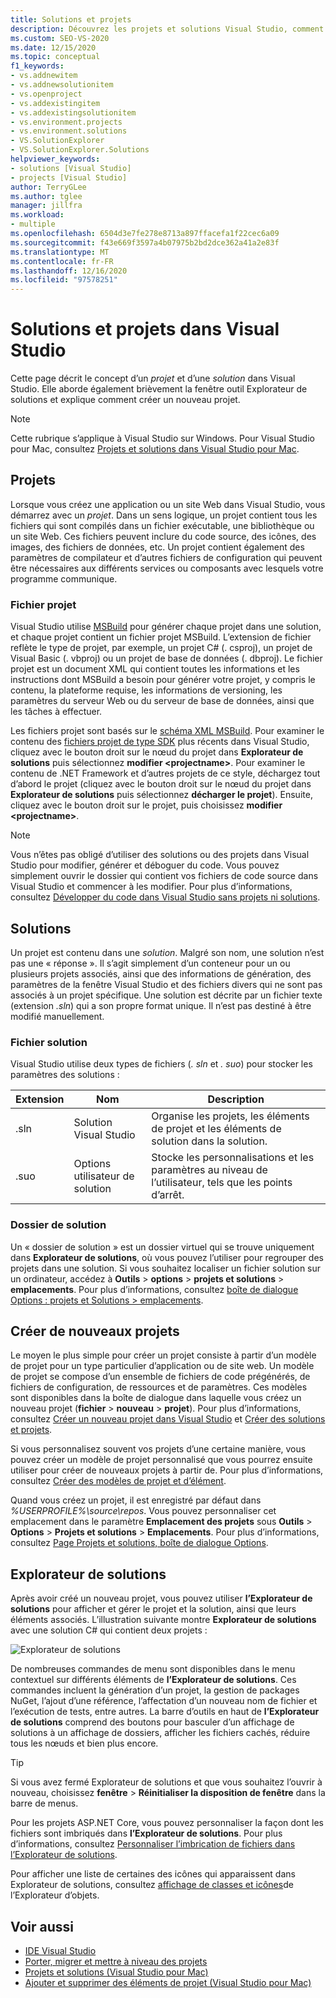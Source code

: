 ```yaml
---
title: Solutions et projets
description: Découvrez les projets et solutions Visual Studio, comment créer de nouveaux projets à partir d’un modèle et comment afficher & gérer des projets dans Explorateur de solutions.
ms.custom: SEO-VS-2020
ms.date: 12/15/2020
ms.topic: conceptual
f1_keywords:
- vs.addnewitem
- vs.addnewsolutionitem
- vs.openproject
- vs.addexistingitem
- vs.addexistingsolutionitem
- vs.environment.projects
- vs.environment.solutions
- VS.SolutionExplorer
- VS.SolutionExplorer.Solutions
helpviewer_keywords:
- solutions [Visual Studio]
- projects [Visual Studio]
author: TerryGLee
ms.author: tglee
manager: jillfra
ms.workload:
- multiple
ms.openlocfilehash: 6504d3e7fe278e8713a897ffacefa1f22cec6a09
ms.sourcegitcommit: f43e669f3597a4b07975b2bd2dce362a41a2e83f
ms.translationtype: MT
ms.contentlocale: fr-FR
ms.lasthandoff: 12/16/2020
ms.locfileid: "97578251"
---
```

# <a name="solutions-and-projects-in-visual-studio"></a>Solutions et projets dans Visual Studio

Cette page décrit le concept d’un *projet* et d’une *solution* dans Visual Studio. Elle aborde également brièvement la fenêtre outil Explorateur de solutions et explique comment créer un nouveau projet.

> [!NOTE]
> Cette rubrique s’applique à Visual Studio sur Windows. Pour Visual Studio pour Mac, consultez [Projets et solutions dans Visual Studio pour Mac](/visualstudio/mac/projects-and-solutions).

## <a name="projects"></a>Projets

Lorsque vous créez une application ou un site Web dans Visual Studio, vous démarrez avec un *projet*. Dans un sens logique, un projet contient tous les fichiers qui sont compilés dans un fichier exécutable, une bibliothèque ou un site Web. Ces fichiers peuvent inclure du code source, des icônes, des images, des fichiers de données, etc. Un projet contient également des paramètres de compilateur et d’autres fichiers de configuration qui peuvent être nécessaires aux différents services ou composants avec lesquels votre programme communique.

### <a name="project-file"></a>Fichier projet

Visual Studio utilise [MSBuild](../msbuild/msbuild.md) pour générer chaque projet dans une solution, et chaque projet contient un fichier projet MSBuild. L’extension de fichier reflète le type de projet, par exemple, un projet C# (. csproj), un projet de Visual Basic (. vbproj) ou un projet de base de données (. dbproj). Le fichier projet est un document XML qui contient toutes les informations et les instructions dont MSBuild a besoin pour générer votre projet, y compris le contenu, la plateforme requise, les informations de versioning, les paramètres du serveur Web ou du serveur de base de données, ainsi que les tâches à effectuer.

Les fichiers projet sont basés sur le [schéma XML MSBuild](../msbuild/msbuild-project-file-schema-reference.md). Pour examiner le contenu des [fichiers projet de type SDK](../msbuild/how-to-use-project-sdk.md) plus récents dans Visual Studio, cliquez avec le bouton droit sur le nœud du projet dans **Explorateur de solutions** puis sélectionnez **modifier \<projectname\>**. Pour examiner le contenu de .NET Framework et d’autres projets de ce style, déchargez tout d’abord le projet (cliquez avec le bouton droit sur le nœud du projet dans **Explorateur de solutions** puis sélectionnez **décharger le projet**). Ensuite, cliquez avec le bouton droit sur le projet, puis choisissez **modifier \<projectname\>**.

> [!NOTE]
> Vous n’êtes pas obligé d’utiliser des solutions ou des projets dans Visual Studio pour modifier, générer et déboguer du code. Vous pouvez simplement ouvrir le dossier qui contient vos fichiers de code source dans Visual Studio et commencer à les modifier. Pour plus d’informations, consultez [Développer du code dans Visual Studio sans projets ni solutions](../ide/develop-code-in-visual-studio-without-projects-or-solutions.md).

## <a name="solutions"></a>Solutions

Un projet est contenu dans une *solution*. Malgré son nom, une solution n’est pas une « réponse ». Il s’agit simplement d’un conteneur pour un ou plusieurs projets associés, ainsi que des informations de génération, des paramètres de la fenêtre Visual Studio et des fichiers divers qui ne sont pas associés à un projet spécifique. Une solution est décrite par un fichier texte (extension *.sln*) qui a son propre format unique. Il n’est pas destiné à être modifié manuellement.

### <a name="solution-file"></a>Fichier solution

Visual Studio utilise deux types de fichiers (*. sln* et *. suo*) pour stocker les paramètres des solutions :

|Extension|Nom|Description|
|---------------|----------|-----------------|
|.sln|Solution Visual Studio|Organise les projets, les éléments de projet et les éléments de solution dans la solution.|
|.suo|Options utilisateur de solution|Stocke les personnalisations et les paramètres au niveau de l’utilisateur, tels que les points d’arrêt.|

### <a name="solution-folder"></a>Dossier de solution

Un « dossier de solution » est un dossier virtuel qui se trouve uniquement dans **Explorateur de solutions**, où vous pouvez l’utiliser pour regrouper des projets dans une solution. Si vous souhaitez localiser un fichier solution sur un ordinateur, accédez à **Outils**  >  **options**  >  **projets et solutions**  >  **emplacements**. Pour plus d’informations, consultez [boîte de dialogue Options : projets et Solutions > emplacements](./reference/projects-solutions-locations-options.md).

## <a name="create-new-projects"></a>Créer de nouveaux projets

Le moyen le plus simple pour créer un projet consiste à partir d’un modèle de projet pour un type particulier d’application ou de site web. Un modèle de projet se compose d’un ensemble de fichiers de code prégénérés, de fichiers de configuration, de ressources et de paramètres. Ces modèles sont disponibles dans la boîte de dialogue dans laquelle vous créez un nouveau projet (**fichier**  >  **nouveau**  >  **projet**). Pour plus d’informations, consultez [Créer un nouveau projet dans Visual Studio](create-new-project.md) et [Créer des solutions et projets](../ide/creating-solutions-and-projects.md).

Si vous personnalisez souvent vos projets d’une certaine manière, vous pouvez créer un modèle de projet personnalisé que vous pourrez ensuite utiliser pour créer de nouveaux projets à partir de. Pour plus d’informations, consultez [Créer des modèles de projet et d’élément](../ide/creating-project-and-item-templates.md).

Quand vous créez un projet, il est enregistré par défaut dans *%USERPROFILE%\source\repos*. Vous pouvez personnaliser cet emplacement dans le paramètre **Emplacement des projets** sous **Outils** > **Options** > **Projets et solutions** > **Emplacements**. Pour plus d’informations, consultez [Page Projets et solutions, boîte de dialogue Options](./reference/projects-and-solutions-options-dialog-box.md).

## <a name="solution-explorer"></a>Explorateur de solutions

Après avoir créé un nouveau projet, vous pouvez utiliser **l’Explorateur de solutions** pour afficher et gérer le projet et la solution, ainsi que leurs éléments associés. L’illustration suivante montre **Explorateur de solutions** avec une solution C# qui contient deux projets :

![Explorateur de solutions](../ide/media/vs2015_solution_explorer.png)

De nombreuses commandes de menu sont disponibles dans le menu contextuel sur différents éléments de **l’Explorateur de solutions**. Ces commandes incluent la génération d’un projet, la gestion de packages NuGet, l’ajout d’une référence, l’affectation d’un nouveau nom de fichier et l’exécution de tests, entre autres. La barre d’outils en haut de **l’Explorateur de solutions** comprend des boutons pour basculer d’un affichage de solutions à un affichage de dossiers, afficher les fichiers cachés, réduire tous les nœuds et bien plus encore.

> [!TIP]
> Si vous avez fermé Explorateur de solutions et que vous souhaitez l’ouvrir à nouveau, choisissez **fenêtre**  >  **Réinitialiser la disposition de fenêtre** dans la barre de menus.

Pour les projets ASP.NET Core, vous pouvez personnaliser la façon dont les fichiers sont imbriqués dans **l’Explorateur de solutions**. Pour plus d’informations, consultez [Personnaliser l’imbrication de fichiers dans l’Explorateur de solutions](file-nesting-solution-explorer.md).

Pour afficher une liste de certaines des icônes qui apparaissent dans Explorateur de solutions, consultez [affichage de classes et icônes](class-view-and-object-browser-icons.md)de l’Explorateur d’objets.

## <a name="see-also"></a>Voir aussi

- [IDE Visual Studio](../get-started/visual-studio-ide.md)
- [Porter, migrer et mettre à niveau des projets](../porting/port-migrate-and-upgrade-visual-studio-projects.md)
- [Projets et solutions (Visual Studio pour Mac)](/visualstudio/mac/projects-and-solutions)
- [Ajouter et supprimer des éléments de projet (Visual Studio pour Mac)](/visualstudio/mac/add-and-remove-project-items)
